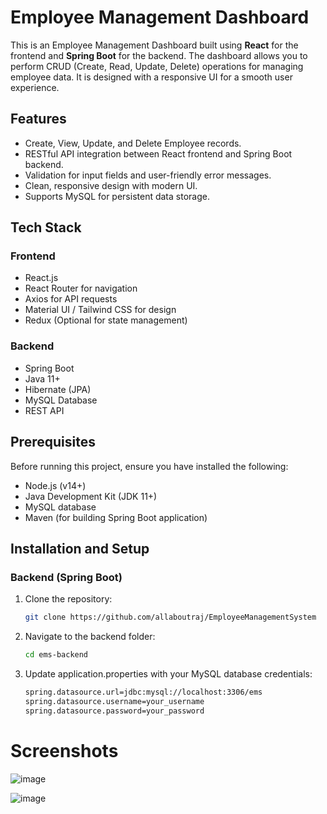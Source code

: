# Employee Management Dashboard

This is an Employee Management Dashboard built using **React** for the frontend and **Spring Boot** for the backend. The dashboard allows you to perform CRUD (Create, Read, Update, Delete) operations for managing employee data. It is designed with a responsive UI for a smooth user experience.

## Features
- Create, View, Update, and Delete Employee records.
- RESTful API integration between React frontend and Spring Boot backend.
- Validation for input fields and user-friendly error messages.
- Clean, responsive design with modern UI.
- Supports MySQL for persistent data storage.

## Tech Stack

### Frontend
- React.js
- React Router for navigation
- Axios for API requests
- Material UI / Tailwind CSS for design
- Redux (Optional for state management)

### Backend
- Spring Boot
- Java 11+
- Hibernate (JPA)
- MySQL Database
- REST API

## Prerequisites
Before running this project, ensure you have installed the following:
- Node.js (v14+)
- Java Development Kit (JDK 11+)
- MySQL database
- Maven (for building Spring Boot application)

## Installation and Setup

### Backend (Spring Boot)
1. Clone the repository:
   ```bash
   git clone https://github.com/allaboutraj/EmployeeManagementSystem

2. Navigate to the backend folder:
    ```bash
    cd ems-backend

3. Update application.properties with your MySQL database credentials:

    ```bash
    spring.datasource.url=jdbc:mysql://localhost:3306/ems
    spring.datasource.username=your_username
    spring.datasource.password=your_password


# Screenshots
![image](https://github.com/user-attachments/assets/ed8d2af3-f02e-4b3d-8134-a8b5b403173c)

![image](https://github.com/user-attachments/assets/887673de-c058-43ab-bd4e-d0f787f68215)



